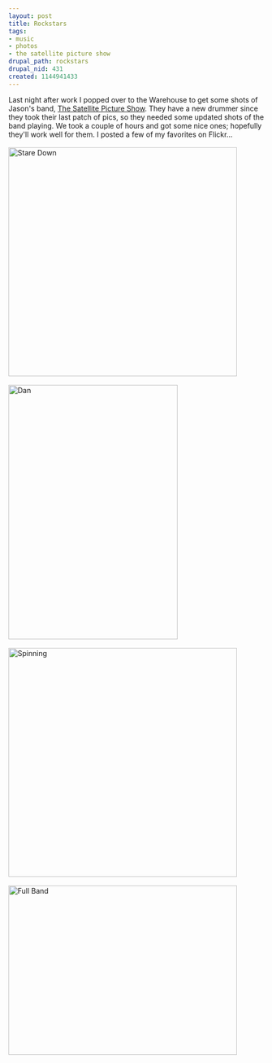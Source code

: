 ```yaml
--- 
layout: post
title: Rockstars
tags: 
- music
- photos
- the satellite picture show
drupal_path: rockstars
drupal_nid: 431
created: 1144941433
---
```

Last night after work I popped over to the Warehouse to get some shots of Jason's band, <a href="http://www.thesatellitepictureshow.com">The Satellite Picture Show</a>. They have a new drummer since they took their last patch of pics, so they needed some updated shots of the band playing. We took a couple of hours and got some nice ones; hopefully they'll work well for them. I posted a few of my favorites on Flickr...<br/><br/><a href="http://www.flickr.com/photos/jeffeaton/127778310/" title="Photo Sharing"><img src="http://static.flickr.com/52/127778310_62e121f9fe.jpg" width="450" alt="Stare Down" /></a><br/><!--break--><br/><a href="http://www.flickr.com/photos/jeffeaton/127778297/" title="Photo Sharing"><img src="http://static.flickr.com/53/127778297_8ce0ffe12c.jpg" width="333" height="500" alt="Dan" /></a><br/><br/><a href="http://www.flickr.com/photos/jeffeaton/127778282/" title="Photo Sharing"><img src="http://static.flickr.com/53/127778282_cc09782537.jpg" width="450" alt="Spinning" /></a><br/><br/><a href="http://www.flickr.com/photos/jeffeaton/127778149/" title="Photo Sharing"><img src="http://static.flickr.com/55/127778149_b72f9625b1.jpg" width="450" height="333" alt="Full Band" /></a>
